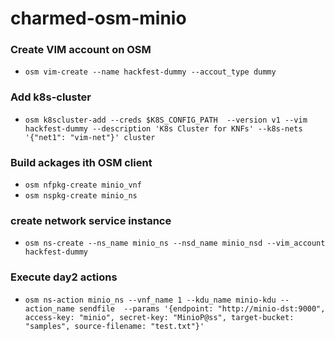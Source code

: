 # charmed-osm-minio

### Create VIM account on OSM
- `osm vim-create --name hackfest-dummy --accout_type dummy`

### Add k8s-cluster
- `osm k8scluster-add --creds $K8S_CONFIG_PATH  --version v1 --vim hackfest-dummy --description 'K8s Cluster for KNFs' --k8s-nets '{"net1": "vim-net"}' cluster`

### Build ackages ith OSM client
- `osm nfpkg-create minio_vnf`
- `osm nspkg-create minio_ns`

### create network service instance
- `osm ns-create --ns_name minio_ns --nsd_name minio_nsd --vim_account hackfest-dummy`

### Execute day2 actions
- `osm ns-action minio_ns --vnf_name 1 --kdu_name minio-kdu --action_name sendfile  --params '{endpoint: "http://minio-dst:9000", access-key: "minio", secret-key: "MinioP@ss", target-bucket: "samples", source-filename: "test.txt"}'`
